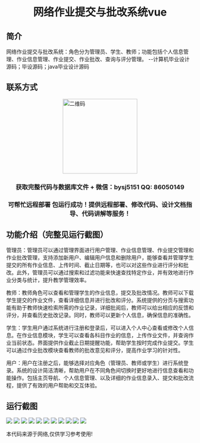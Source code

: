 <p><h1 align="center">网络作业提交与批改系统vue</h1></p>

## 简介
网络作业提交与批改系统：角色分为管理员、学生、教师；功能包括个人信息管理、作业信息管理、作业提交、作业批改、查询与评分管理。    --计算机毕业设计源码；毕设源码；java毕业设计源码


## 联系方式
<img src="https://bs-1329754181.cos.ap-shanghai.myqcloud.com/wx.jpg" alt="二维码" style="display: block; margin: 0 auto;" width="200px">
<p><h3 align="center">获取完整代码与数据库文件 + 微信：bysj5151 QQ: 86050149</h3></p>
<p><h3 align="center">可帮忙远程部署 包运行成功！提供远程部署、修改代码、设计文档指导、代码讲解等服务！</h3></p>

## 功能介绍（完整见运行截图）
管理员：管理员可以通过管理界面进行用户管理、作业信息管理、作业提交管理和作业批改管理，支持添加新用户、编辑用户信息和删除用户，能够查看并管理学生提交的所有作业信息、上传时间、截止日期等，也可以对这些作业进行评分和批改。此外，管理员可以通过搜索和过滤功能来快速查找特定作业，并有效地进行作业分类与统计，提升教学管理效率。

教师：教师角色可以查看和管理学生的作业信息，提交及批改情况。教师可以下载学生提交的作业文件，查看详细信息并进行批改和评分。系统提供的分页与搜索功能有助于教师快速检索所需的作业记录，详细批阅后，教师可以给出相应的反馈和评分，并查看历史批改记录。同时，教师可以更新个人信息，确保信息的准确性。

学生：学生用户通过系统进行注册和登录后，可以进入个人中心查看或修改个人信息。在作业信息模块，学生可以查看各科目作业的信息，上传作业文件，并查询作业当前状态。界面提供作业截止日期提醒功能，帮助学生按时完成作业提交。学生可以通过作业批改模块查看教师的批改意见和评分，提高作业学习的针对性。

用户：用户在注册之后，能够选择对应角色（管理员、教师或学生）进行系统登录。系统的设计简洁清晰，帮助用户在不同角色间切换时更好地进行信息查看和功能操作。包括主页导航、个人信息管理、以及详细的作业信息录入、提交和批改流程，提供了有效的用户帮助和交互体验。


## 运行截图
![](https://bs-1329754181.cos.ap-shanghai.myqcloud.com/ssm/NetworkAssignmentSubmissionAndReviewSystem/img/001.jpg)
![](https://bs-1329754181.cos.ap-shanghai.myqcloud.com/ssm/NetworkAssignmentSubmissionAndReviewSystem/img/002.jpg)
![](https://bs-1329754181.cos.ap-shanghai.myqcloud.com/ssm/NetworkAssignmentSubmissionAndReviewSystem/img/003.jpg)
![](https://bs-1329754181.cos.ap-shanghai.myqcloud.com/ssm/NetworkAssignmentSubmissionAndReviewSystem/img/004.jpg)
![](https://bs-1329754181.cos.ap-shanghai.myqcloud.com/ssm/NetworkAssignmentSubmissionAndReviewSystem/img/005.jpg)
![](https://bs-1329754181.cos.ap-shanghai.myqcloud.com/ssm/NetworkAssignmentSubmissionAndReviewSystem/img/006.jpg)
![](https://bs-1329754181.cos.ap-shanghai.myqcloud.com/ssm/NetworkAssignmentSubmissionAndReviewSystem/img/007.jpg)
![](https://bs-1329754181.cos.ap-shanghai.myqcloud.com/ssm/NetworkAssignmentSubmissionAndReviewSystem/img/008.jpg)
![](https://bs-1329754181.cos.ap-shanghai.myqcloud.com/ssm/NetworkAssignmentSubmissionAndReviewSystem/img/009.jpg)
![](https://bs-1329754181.cos.ap-shanghai.myqcloud.com/ssm/NetworkAssignmentSubmissionAndReviewSystem/img/010.jpg)
![](https://bs-1329754181.cos.ap-shanghai.myqcloud.com/ssm/NetworkAssignmentSubmissionAndReviewSystem/img/011.jpg)

<p>本代码来源于网络,仅供学习参考使用!</p>

